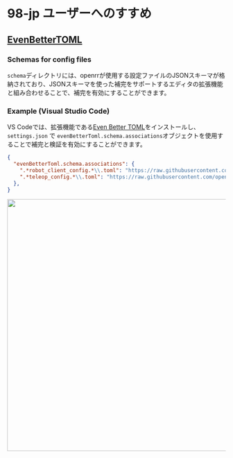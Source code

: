 # 98-jp ユーザーへのすすめ

## [EvenBetterTOML](/##-Schemas-for-config-files)

### Schemas for config files

`schema`ディレクトリには、openrrが使用する設定ファイルのJSONスキーマが格納されており、JSONスキーマを使った補完をサポートするエディタの拡張機能と組み合わせることで、補完を有効にすることができます。

### Example (Visual Studio Code)

VS Codeでは、拡張機能である[Even Better TOML](https://marketplace.visualstudio.com/items?itemName=tamasfe.even-better-toml)をインストールし、`settings.json` で `evenBetterToml.schema.associations`オブジェクトを使用することで補完と検証を有効にすることができます。

```json
{
  "evenBetterToml.schema.associations": {
    ".*robot_client_config.*\\.toml": "https://raw.githubusercontent.com/openrr/openrr/main/openrr-apps/schema/robot_config.json",
    ".*teleop_config.*\\.toml": "https://raw.githubusercontent.com/openrr/openrr/main/openrr-apps/schema/robot_teleop_config.json",
  },
}
```

<img width="581" alt="" src="https://user-images.githubusercontent.com/43724913/116380268-c458c700-a84e-11eb-83d2-3fd33b74183c.png">

[Even Better TOML]: https://marketplace.visualstudio.com/items?itemName=tamasfe.even-better-toml

